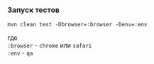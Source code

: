 ### Запуск тестов
```shell
mvn clean test -Dbrowser=:browser -Denv=:env
```
где<br>
`:browser` - `chrome` или `safari`<br>
`:env` - `qa`
